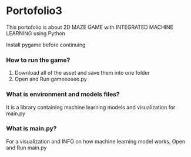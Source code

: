 # Portofolio3

This portofolio is about 2D MAZE GAME with INTEGRATED MACHINE LEARNING using Python

Install pygame before continuing

### How to run the game?
1. Download all of the asset and save them into one folder
1. Open and Run gameeeeee.py

### What is environment and models files?
It is a library containing machine learning models and visualization for main.py

### What is main.py?
For a visualization and INFO on how machine learning model works, Open and Run main.py
